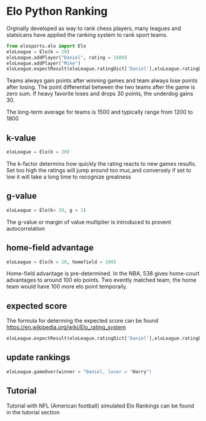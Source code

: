 # Elo Python Ranking
Orginally developed as way to rank chess players, many leagues and statsicans have applied the ranking system to rank sport teams. 

```python
from elosports.elo import Elo
eloLeague = Elo(k = 20)
eloLeague.addPlayer("Daniel", rating = 1600)
eloLeague.addPlayer("Mike")
eloLeague.expectResult(eloLeague.ratingDict['Daniel'],eloLeague.ratingDict['Mike'])
```

Teams always gain points after winning games and team always lose points after losing. The point differential between the two teams after the game is zero sum. If heavy favorite loses and drops 30 points, the underdog gains 30.

The long-term average for teams is 1500 and typically range from 1200 to 1800

## k-value

```python
eloLeague = Elo(k = 20)
```
The k-factor determins how quickly the rating reacts to new games results. Set too high the ratings will jump around too muc,and conversely if set to low it will take a long time to recognize greatness

## g-value
```python
eloLeague = Elo(k= 20, g = 1)
```
The g-value or margin of value multiplier is introduced to provent autocorrelation

## home-field advantage 
```python
eloLeague = Elo(k = 20, homefield = 100)
```
Home-field advantage is pre-determined. In the NBA, 538 gives home-court advantages to around 100 elo points. Two evently matched team, the home team would have 100 more elo point temporaily. 

## expected score
The formula for determing the expected score can be found 
https://en.wikipedia.org/wiki/Elo_rating_system
```python
eloLeague.expectResult(eloLeague.ratingDict['Daniel'],eloLeague.ratingDict['Harry'])
```
## update rankings
```python
eloLeague.gameOver(winner = "Daniel, loser = "Harry")
```
## Tutorial
Tutorial with NFL (American football) simulated Elo Rankings can be found in the tutorial section

